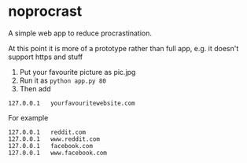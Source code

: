 noprocrast
==========

A simple web app to reduce procrastination.

At this point it is more of a prototype rather than full app, e.g. it doesn't support https and stuff

1. Put your favourite picture as pic.jpg
2. Run it as ```python app.py 80```
3. Then add


```127.0.0.1   yourfavouritewebsite.com```

For example

```
127.0.0.1   reddit.com
127.0.0.1   www.reddit.com
127.0.0.1   facebook.com
127.0.0.1   www.facebook.com
```
